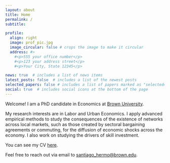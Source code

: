 ```yaml
---
layout: about
title: Home
permalink: /
subtitle: 

profile:
  align: right
  image: prof_pic.jpg
  image_circular: false # crops the image to make it circular
  address: #>
    #<p>555 your office number</p>
    #<p>123 your address street</p>
    #<p>Your City, State 12345</p>

news: true  # includes a list of news items
latest_posts: false  # includes a list of the newest posts
selected_papers: false # includes a list of papers marked as "selected={true}"
social: true  # includes social icons at the bottom of the page
---
```


Welcome! I am a PhD candidate in Economics at [Brown University](https://economics.brown.edu/).

My research interests are in Labor and Urban Economics. 
I apply advanced empirical methods to study the consequences of the existence of 
networks across local markets, such as those created by sectoral bargaining 
agreements or commuting, for the diffusion of economic shocks across the economy. 
I also work on studying the drivers of skill investment.

You can see my CV [here](cv).

Feel free to reach out via email to santiago_hermo@brown.edu.
